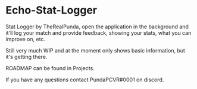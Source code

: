 # Echo-Stat-Logger
Stat Logger by TheRealPunda, open the application in the background and it'll log your match and provide feedback, showing your stats, what you can improve on, etc.

Still very much WIP and at the moment only shows basic information, but it's getting there.

ROADMAP can be found in Projects.

If you have any questions contact PundaPCVR#0001 on discord.
